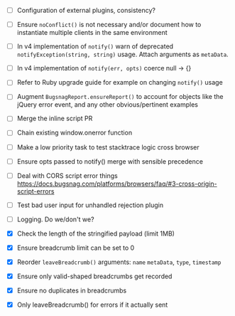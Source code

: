 - [ ] Configuration of external plugins, consistency?
- [ ] Ensure `noConflict()` is not necessary and/or document how to instantiate multiple clients in the same environment
- [ ] In v4 implementation of `notify()` warn of deprecated `notifyException(string, string)` usage. Attach arguments as `metaData`.
- [ ] In v4 implementation of `notify(err, opts)` coerce null -> {}
- [ ] Refer to Ruby upgrade guide for example on changing `notify()` usage
- [ ] Augment `BugsnagReport.ensureReport()` to account for objects like the jQuery error event, and any other obvious/pertinent examples
- [ ] Merge the inline script PR
- [ ] Chain existing window.onerror function
- [ ] Make a low priority task to test stacktrace logic cross browser
- [ ] Ensure opts passed to notify() merge with sensible precedence
- [ ] Deal with CORS script error things https://docs.bugsnag.com/platforms/browsers/faq/#3-cross-origin-script-errors
- [ ] Test bad user input for unhandled rejection plugin
- [ ] Logging. Do we/don't we?

- [x] Check the length of the stringified payload (limit 1MB)
- [x] Ensure breadcrumb limit can be set to 0
- [x] Reorder `leaveBreadcrumb()` arguments: `name` `metaData`, `type`, `timestamp`
- [x] Ensure only valid-shaped breadcrumbs get recorded
- [x] Ensure no duplicates in breadcrumbs
- [x] Only leaveBreadcrumb() for errors if it actually sent
